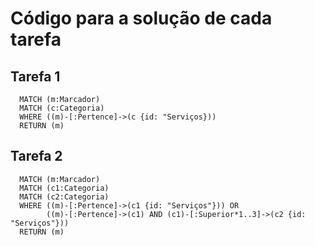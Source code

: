 # Código para a solução de cada tarefa

## Tarefa 1
```
  MATCH (m:Marcador)
  MATCH (c:Categoria)
  WHERE ((m)-[:Pertence]->(c {id: "Serviços}))
  RETURN (m)
```

## Tarefa 2
```
  MATCH (m:Marcador)
  MATCH (c1:Categoria)
  MATCH (c2:Categoria)
  WHERE ((m)-[:Pertence]->(c1 {id: "Serviços"})) OR
        ((m)-[:Pertence]->(c1) AND (c1)-[:Superior*1..3]->(c2 {id: "Serviços"}))
  RETURN (m)
```
